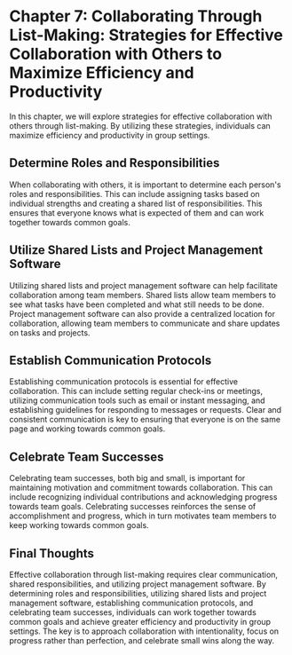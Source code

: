 Chapter 7: Collaborating Through List-Making: Strategies for Effective Collaboration with Others to Maximize Efficiency and Productivity
========================================================================================================================================

In this chapter, we will explore strategies for effective collaboration with others through list-making. By utilizing these strategies, individuals can maximize efficiency and productivity in group settings.

Determine Roles and Responsibilities
------------------------------------

When collaborating with others, it is important to determine each person's roles and responsibilities. This can include assigning tasks based on individual strengths and creating a shared list of responsibilities. This ensures that everyone knows what is expected of them and can work together towards common goals.

Utilize Shared Lists and Project Management Software
----------------------------------------------------

Utilizing shared lists and project management software can help facilitate collaboration among team members. Shared lists allow team members to see what tasks have been completed and what still needs to be done. Project management software can also provide a centralized location for collaboration, allowing team members to communicate and share updates on tasks and projects.

Establish Communication Protocols
---------------------------------

Establishing communication protocols is essential for effective collaboration. This can include setting regular check-ins or meetings, utilizing communication tools such as email or instant messaging, and establishing guidelines for responding to messages or requests. Clear and consistent communication is key to ensuring that everyone is on the same page and working towards common goals.

Celebrate Team Successes
------------------------

Celebrating team successes, both big and small, is important for maintaining motivation and commitment towards collaboration. This can include recognizing individual contributions and acknowledging progress towards team goals. Celebrating successes reinforces the sense of accomplishment and progress, which in turn motivates team members to keep working towards common goals.

Final Thoughts
--------------

Effective collaboration through list-making requires clear communication, shared responsibilities, and utilizing project management software. By determining roles and responsibilities, utilizing shared lists and project management software, establishing communication protocols, and celebrating team successes, individuals can work together towards common goals and achieve greater efficiency and productivity in group settings. The key is to approach collaboration with intentionality, focus on progress rather than perfection, and celebrate small wins along the way.
